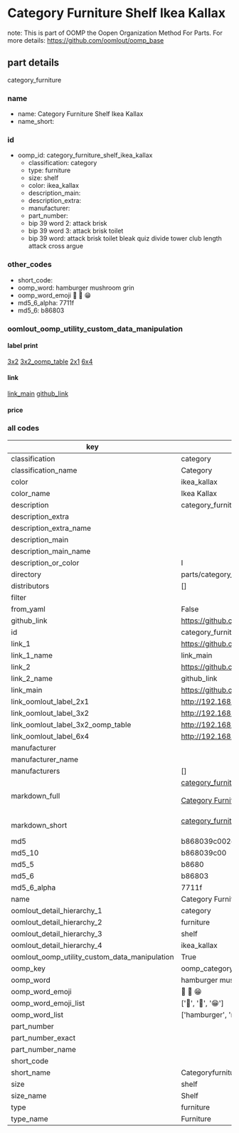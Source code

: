 # Category Furniture Shelf Ikea Kallax  

note: This is part of OOMP the Oopen Organization Method For Parts. For more details: https://github.com/oomlout/oomp_base

##  part details



category_furniture

### name
* name: Category Furniture Shelf Ikea Kallax
* name_short: 
### id
* oomp_id: category_furniture_shelf_ikea_kallax
  * classification: category
  * type: furniture
  * size: shelf
  * color: ikea_kallax
  * description_main: 
  * description_extra: 
  * manufacturer: 
  * part_number: 
  * bip 39 word 2: attack brisk
  * bip 39 word 3: attack brisk toilet
  * bip 39 word: attack brisk toilet bleak quiz divide tower club length attack cross argue

### other_codes
* short_code: 
* oomp_word: hamburger mushroom grin
* oomp_word_emoji :hamburger: :mushroom: :grin:
* md5_6_alpha: 7711f
* md5_6: b86803






### oomlout_oomp_utility_custom_data_manipulation
#### label print
[3x2](http://192.168.1.245:1112/?label=oomp%207711f)
[3x2_oomp_table](http://192.168.1.107:1112/?label=oomp%207711f)
[2x1](http://192.168.1.242:1112/?label=oomp%207711f)
[6x4](http://192.168.1.55:1112/?label=oomp%207711f)    

#### link

[link_main](https://github.com/oomlout/oomlout_oomp_current_version_messy/tree/main/parts/category_furniture_shelf_ikea_kallax) [github_link](https://github.com/oomlout/oomlout_oomp_part_src/tree/main/parts/category_furniture_shelf_ikea_kallax)                             

#### price







### all codes 
| key | value |  
| --- | --- |  
| classification | category |  
| classification_name | Category |  
| color | ikea_kallax |  
| color_name | Ikea Kallax |  
| description | category_furniture |  
| description_extra |  |  
| description_extra_name |  |  
| description_main |  |  
| description_main_name |  |  
| description_or_color | I  |  
| directory | parts/category_furniture_shelf_ikea_kallax |  
| distributors | [] |  
| filter |  |  
| from_yaml | False |  
| github_link | https://github.com/oomlout/oomlout_oomp_part_src/tree/main/parts/category_furniture_shelf_ikea_kallax |  
| id | category_furniture_shelf_ikea_kallax |  
| link_1 | https://github.com/oomlout/oomlout_oomp_current_version_messy/tree/main/parts/category_furniture_shelf_ikea_kallax |  
| link_1_name | link_main |  
| link_2 | https://github.com/oomlout/oomlout_oomp_part_src/tree/main/parts/category_furniture_shelf_ikea_kallax |  
| link_2_name | github_link |  
| link_main | https://github.com/oomlout/oomlout_oomp_current_version_messy/tree/main/parts/category_furniture_shelf_ikea_kallax |  
| link_oomlout_label_2x1 | http://192.168.1.242:1112/?label=oomp%207711f |  
| link_oomlout_label_3x2 | http://192.168.1.245:1112/?label=oomp%207711f |  
| link_oomlout_label_3x2_oomp_table | http://192.168.1.107:1112/?label=oomp%207711f |  
| link_oomlout_label_6x4 | http://192.168.1.55:1112/?label=oomp%207711f |  
| manufacturer |  |  
| manufacturer_name |  |  
| manufacturers | [] |  
| markdown_full | [category_furniture_shelf_ikea_kallax](https://github.com/oomlout/oomlout_oomp_current_version_messy/tree/main/parts/category_furniture_shelf_ikea_kallax)<br>[](https://github.com/oomlout/oomlout_oomp_current_version_messy/tree/main/parts/category_furniture_shelf_ikea_kallax)<br>[Category Furniture Shelf Ikea Kallax](https://github.com/oomlout/oomlout_oomp_current_version_messy/tree/main/parts/category_furniture_shelf_ikea_kallax)<br><br> |  
| markdown_short | [category_furniture_shelf_ikea_kallax](https://github.com/oomlout/oomlout_oomp_current_version_messy/tree/main/parts/category_furniture_shelf_ikea_kallax)<br><br> |  
| md5 | b868039c002c3cc4ffd7f179c7871073 |  
| md5_10 | b868039c00 |  
| md5_5 | b8680 |  
| md5_6 | b86803 |  
| md5_6_alpha | 7711f |  
| name | Category Furniture Shelf Ikea Kallax |  
| oomlout_detail_hierarchy_1 | category |  
| oomlout_detail_hierarchy_2 | furniture |  
| oomlout_detail_hierarchy_3 | shelf |  
| oomlout_detail_hierarchy_4 | ikea_kallax |  
| oomlout_oomp_utility_custom_data_manipulation | True |  
| oomp_key | oomp_category_furniture_shelf_ikea_kallax |  
| oomp_word | hamburger mushroom grin |  
| oomp_word_emoji | :hamburger: :mushroom: :grin: |  
| oomp_word_emoji_list | [':hamburger:', ':mushroom:', ':grin:'] |  
| oomp_word_list | ['hamburger', 'mushroom', 'grin'] |  
| part_number |  |  
| part_number_exact |  |  
| part_number_name |  |  
| short_code |  |  
| short_name | Categoryfurniture |  
| size | shelf |  
| size_name | Shelf |  
| type | furniture |  
| type_name | Furniture |  
